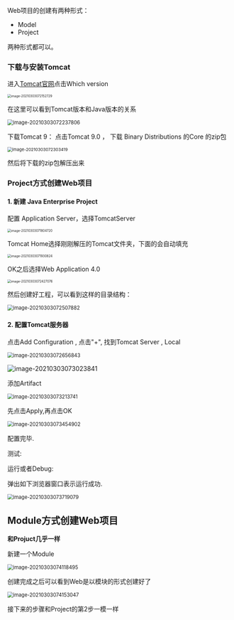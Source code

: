 Web项目的创建有两种形式：

- Model
- Project

两种形式都可以。

### 下载与安装Tomcat

进入[Tomcat官网](https://tomcat.apache.org/)点击Which version

<img src="R:\GITHUB\MyNotes\_Typora\Java_Web\_Docs\IDEA创建Web项目.imgs\image-20210303072152729.png" alt="image-20210303072152729" style="zoom:50%;" />

在这里可以看到Tomcat版本和Java版本的关系

<img src="R:\GITHUB\MyNotes\_Typora\Java_Web\_Docs\IDEA创建Web项目.imgs\image-20210303072237806.png" alt="image-20210303072237806" style="zoom: 80%;" />

下载Tomcat 9： 点击Tomcat 9.0 ， 下载  Binary Distributions 的Core 的zip包

<img src="R:\GITHUB\MyNotes\_Typora\Java_Web\_Docs\IDEA创建Web项目.imgs\image-20210303072303419.png" alt="image-20210303072303419" style="zoom:67%;" />

然后将下载的zip包解压出来

### Project方式创建Web项目

#### 1. 新建 Java Enterprise Project

   配置 Application Server，选择TomcatServer

<img src="R:\GITHUB\MyNotes\_Typora\Java_Web\_Docs\IDEA创建Web项目.imgs\image-20210303071804720.png" alt="image-20210303071804720" style="zoom:50%;" />

Tomcat Home选择刚刚解压的Tomcat文件夹，下面的会自动填充

<img src="R:\GITHUB\MyNotes\_Typora\Java_Web\_Docs\IDEA创建Web项目.imgs\image-20210303071930824.png" alt="image-20210303071930824" style="zoom:50%;" />

OK之后选择Web Application 4.0

<img src="R:\GITHUB\MyNotes\_Typora\Java_Web\_Docs\IDEA创建Web项目.imgs\image-20210303072427076.png" alt="image-20210303072427076" style="zoom:50%;" />

然后创建好工程，可以看到这样的目录结构：

<img src="R:\GITHUB\MyNotes\_Typora\Java_Web\_Docs\IDEA创建Web项目.imgs\image-20210303072507882.png" alt="image-20210303072507882" style="zoom: 80%;" />

#### 2. 配置Tomcat服务器

点击Add Configuration , 点击"+", 找到Tomcat Server , Local 

<img src="R:\GITHUB\MyNotes\_Typora\Java_Web\_Docs\IDEA创建Web项目.imgs\image-20210303072656843.png" alt="image-20210303072656843" style="zoom: 80%;" />

![image-20210303073023841](R:\GITHUB\MyNotes\_Typora\Java_Web\_Docs\IDEA创建Web项目.imgs\image-20210303073023841.png)

添加Artifact

<img src="R:\GITHUB\MyNotes\_Typora\Java_Web\_Docs\IDEA创建Web项目.imgs\image-20210303073213741.png" alt="image-20210303073213741" style="zoom:80%;" />

先点击Apply,再点击OK

<img src="R:\GITHUB\MyNotes\_Typora\Java_Web\_Docs\IDEA创建Web项目.imgs\image-20210303073454902.png" alt="image-20210303073454902" style="zoom:80%;" />

配置完毕.

测试:

运行或者Debug: 

弹出如下浏览器窗口表示运行成功.

<img src="R:\GITHUB\MyNotes\_Typora\Java_Web\_Docs\IDEA创建Web项目.imgs\image-20210303073719079.png" alt="image-20210303073719079" style="zoom:80%;" />

## Module方式创建Web项目

**和Projuct几乎一样**

新建一个Module

<img src="R:\GITHUB\MyNotes\_Typora\Java_Web\_Docs\IDEA创建Web项目.imgs\image-20210303074118495.png" alt="image-20210303074118495" style="zoom:80%;" />

创建完成之后可以看到Web是以模块的形式创建好了

<img src="R:\GITHUB\MyNotes\_Typora\Java_Web\_Docs\IDEA创建Web项目.imgs\image-20210303074153047.png" alt="image-20210303074153047" style="zoom:80%;" />

接下来的步骤和Project的第2步一模一样
